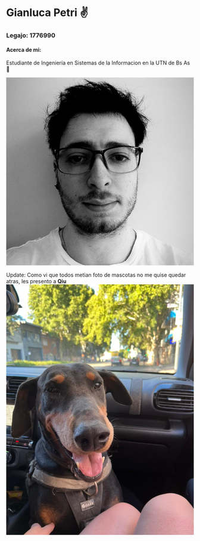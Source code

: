 # Gianluca Petri ✌️

### Legajo: 1776990

#### Acerca de mi:
Estudiante de Ingeniería en Sistemas de la Informacion en la UTN de Bs As 👐


![Imagen de Gianluca Petri](ImageProfile.jpg)


Update: Como vi que todos metian foto de mascotas no me quise quedar atras, les presento a <strong>Qiu</strong>
![la cosita mas linda del mundo](bombon.jpeg)
